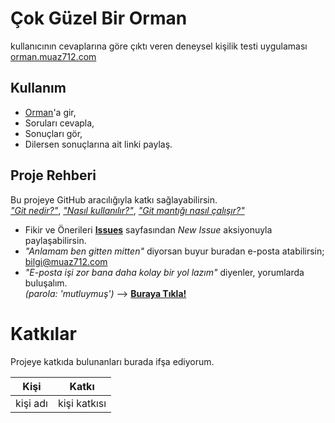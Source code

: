 # Çok Güzel Bir Orman
kullanıcının cevaplarına göre çıktı veren deneysel kişilik testi uygulaması<br>
[orman.muaz712.com](http://orman.muaz712.com)

## Kullanım
- [Orman](http://orman.muaz712.com)'a gir,
- Soruları cevapla,
- Sonuçları gör,
- Dilersen sonuçlarına ait linki paylaş.

## Proje Rehberi
Bu projeye GitHub aracılığıyla katkı sağlayabilirsin.<br>
*["Git nedir?"](https://www.youtube.com/watch?v=uncrCoLiq-g&list=PLHN6JcK509bOrevTCFrSMeAfBtuib4Gpg)*, *["Nasıl kullanılır?"](https://rogerdudler.github.io/git-guide/index.tr.html)*, *["Git mantığı nasıl çalışır?"](https://github.com/gelis-tr-io/makaleler/blob/master/git/git-mantigi/git-mantigi.md)*

- Fikir ve Önerileri [**Issues**](https://github.com/muaz742/cok-guzel-bir-orman/issues) sayfasından *New Issue* aksiyonuyla paylaşabilirsin.
- *"Anlamam ben gitten mitten"* diyorsan buyur buradan e-posta atabilirsin; [bilgi@muaz712.com](mailto:bilgi@muaz712.com)
- *"E-posta işi zor bana daha kolay bir yol lazım"* diyenler, yorumlarda buluşalım.<br>*(parola: 'mutluymuş')* --> [**Buraya Tıkla!**](https://www.youtube.com/watch?v=i4fNpcG3CDM)

# Katkılar
Projeye katkıda bulunanları burada ifşa ediyorum.

|Kişi|Katkı|
|---|---|
|kişi adı|kişi katkısı|
